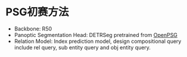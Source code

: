 # PSG初赛方法

- Backbone: R50
- Panoptic Segmentation Head: DETRSeg pretrained from [OpenPSG](https://github.com/Jingkang50/OpenPSG)
- Relation Model: Index prediction model, design compositional query include rel query, sub entity query and obj entity query.

